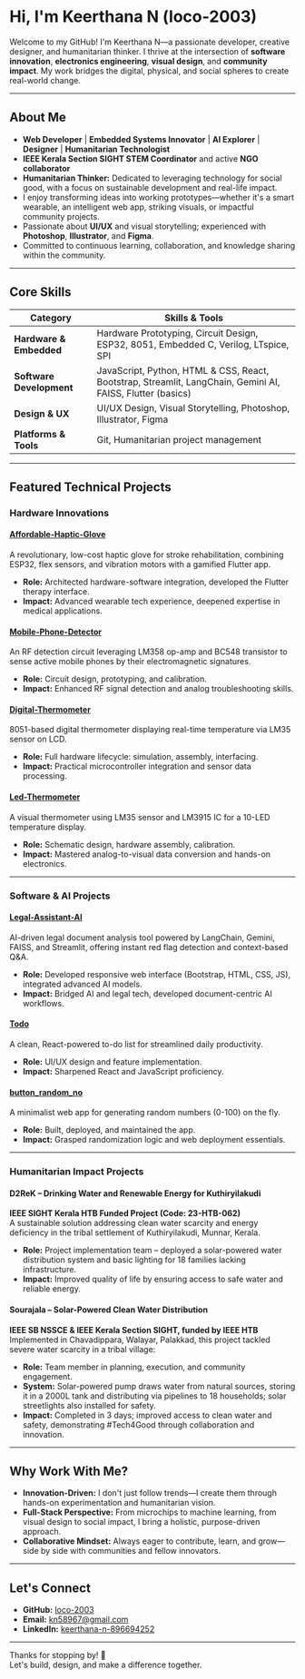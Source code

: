 #  Hi, I'm Keerthana N (loco-2003)

Welcome to my GitHub! I'm Keerthana N—a passionate developer, creative designer, and humanitarian thinker. I thrive at the intersection of **software innovation**, **electronics engineering**, **visual design**, and **community impact**. My work bridges the digital, physical, and social spheres to create real-world change.

---

## About Me

- **Web Developer** | **Embedded Systems Innovator** | **AI Explorer** | **Designer** | **Humanitarian Technologist**
- **IEEE Kerala Section SIGHT STEM Coordinator** and active **NGO collaborator**
- **Humanitarian Thinker:** Dedicated to leveraging technology for social good, with a focus on sustainable development and real-life impact.
- I enjoy transforming ideas into working prototypes—whether it's a smart wearable, an intelligent web app, striking visuals, or impactful community projects.
- Passionate about **UI/UX** and visual storytelling; experienced with **Photoshop**, **Illustrator**, and **Figma**.
- Committed to continuous learning, collaboration, and knowledge sharing within the community.
---

## Core Skills

| **Category**                | **Skills & Tools**                                                                                 |
|-----------------------------|----------------------------------------------------------------------------------------------------|
| **Hardware & Embedded**     | Hardware Prototyping, Circuit Design, ESP32, 8051, Embedded C, Verilog, LTspice, SPI              |
| **Software Development**    | JavaScript, Python, HTML & CSS, React, Bootstrap, Streamlit, LangChain, Gemini AI, FAISS, Flutter (basics) |
| **Design & UX**             | UI/UX Design, Visual Storytelling, Photoshop, Illustrator, Figma                                   |
| **Platforms & Tools**       | Git, Humanitarian project management                                                               |


---

## Featured Technical Projects

### Hardware Innovations

#### [Affordable-Haptic-Glove](https://github.com/loco-2003/Affordable-Haptic-Glove)
A revolutionary, low-cost haptic glove for stroke rehabilitation, combining ESP32, flex sensors, and vibration motors with a gamified Flutter app.
- **Role:** Architected hardware-software integration, developed the Flutter therapy interface.
- **Impact:** Advanced wearable tech experience, deepened expertise in medical applications.

#### [Mobile-Phone-Detector](https://github.com/loco-2003/Mobile-Phone-Detector)
An RF detection circuit leveraging LM358 op-amp and BC548 transistor to sense active mobile phones by their electromagnetic signatures.
- **Role:** Circuit design, prototyping, and calibration.
- **Impact:** Enhanced RF signal detection and analog troubleshooting skills.

#### [Digital-Thermometer](https://github.com/loco-2003/Digital-Thermometer)
8051-based digital thermometer displaying real-time temperature via LM35 sensor on LCD.
- **Role:** Full hardware lifecycle: simulation, assembly, interfacing.
- **Impact:** Practical microcontroller integration and sensor data processing.

#### [Led-Thermometer](https://github.com/loco-2003/Led-Thermometer)
A visual thermometer using LM35 sensor and LM3915 IC for a 10-LED temperature display.
- **Role:** Schematic design, hardware assembly, calibration.
- **Impact:** Mastered analog-to-visual data conversion and hands-on electronics.

---

### Software & AI Projects

#### [Legal-Assistant-AI](https://github.com/loco-2003/Legal-Assistant-AI)
AI-driven legal document analysis tool powered by LangChain, Gemini, FAISS, and Streamlit, offering instant red flag detection and context-based Q&A.
- **Role:** Developed responsive web interface (Bootstrap, HTML, CSS, JS), integrated advanced AI models.
- **Impact:** Bridged AI and legal tech, developed document-centric AI workflows.

#### [Todo](https://github.com/loco-2003/Todo)
A clean, React-powered to-do list for streamlined daily productivity.
- **Role:** UI/UX design and feature implementation.
- **Impact:** Sharpened React and JavaScript proficiency.

#### [button_random_no](https://github.com/loco-2003/button_random_no)
A minimalist web app for generating random numbers (0-100) on the fly.
- **Role:** Built, deployed, and maintained the app.
- **Impact:** Grasped randomization logic and web deployment essentials.

---

###  Humanitarian Impact Projects

####  D2ReK – Drinking Water and Renewable Energy for Kuthiryilakudi
**IEEE SIGHT Kerala HTB Funded Project (Code: 23-HTB-062)**  
A sustainable solution addressing clean water scarcity and energy deficiency in the tribal settlement of Kuthiryilakudi, Munnar, Kerala.
- **Role:** Project implementation team – deployed a solar-powered water distribution system and basic lighting for 18 families lacking infrastructure.
- **Impact:** Improved quality of life by ensuring access to safe water and reliable energy.

####  Sourajala – Solar-Powered Clean Water Distribution
**IEEE SB NSSCE & IEEE Kerala Section SIGHT, funded by IEEE HTB**  
Implemented in Chavadippara, Walayar, Palakkad, this project tackled severe water scarcity in a tribal village:
- **Role:** Team member in planning, execution, and community engagement.
- **System:** Solar-powered pump draws water from natural sources, storing it in a 2000L tank and distributing via pipelines to 18 households; solar streetlights also installed for safety.
- **Impact:** Completed in 3 days; improved access to clean water and safety, demonstrating #Tech4Good through collaboration and innovation.

---

##  Why Work With Me?

- **Innovation-Driven:** I don't just follow trends—I create them through hands-on experimentation and humanitarian vision.
- **Full-Stack Perspective:** From microchips to machine learning, from visual design to social impact, I bring a holistic, purpose-driven approach.
- **Collaborative Mindset:** Always eager to contribute, learn, and grow—side by side with communities and fellow innovators.

---

##  Let's Connect

- **GitHub:** [loco-2003](https://github.com/loco-2003)
- **Email:** kn58967@gmail.com
- **LinkedIn:** [keerthana-n-896694252](https://www.linkedin.com/in/keerthana-n-896694252/)

---

Thanks for stopping by! 🚀  
Let's build, design, and make a difference together.
